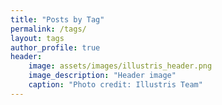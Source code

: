 ```yaml
---
title: "Posts by Tag"
permalink: /tags/
layout: tags
author_profile: true
header:
    image: assets/images/illustris_header.png
    image_description: "Header image"
    caption: "Photo credit: Illustris Team"
---
```

